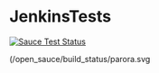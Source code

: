 # JenkinsTests
[![Sauce Test Status](https://saucelabs.com/buildstatus/YOUR_SAUCE_USERNAME)](https://saucelabs.com/u/YOUR_SAUCE_USERNAME)

(/open_sauce/build_status/parora.svg

